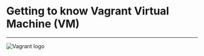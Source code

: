 # Getting to know Vagrant Virtual Machine (VM)
---
![Vagrant logo]([https://iconscout.com/icon/vagrant-5](https://th.bing.com/th/id/R.e5e84de9ffa3c9c4cc79374c0523a4c2?rik=wM4qzKyBkuM8dQ&pid=ImgRaw&r=0&sres=1&sresct=1))


